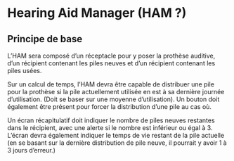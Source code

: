 # Hearing Aid Manager (HAM ?)

## Principe de base
L’HAM sera composé d’un réceptacle pour y poser la prothèse auditive, d’un récipient contenant les piles neuves et d’un récipient contenant les piles usées.

Sur un calcul de temps, l’HAM devra être capable de distribuer une pile pour la prothèse si la pile actuellement utilisée en est à sa dernière journée d’utilisation. (Doit se baser sur une moyenne d’utilisation).
Un bouton doit également être présent pour forcer la distribution d’une pile au cas où.

Un écran récapitulatif doit indiquer le nombre de piles neuves restantes dans le récipient, avec une alerte si le nombre est inférieur ou égal à 3.
L’écran devra également indiquer le temps de vie restant de la pile actuelle (en se basant sur la dernière distribution de pile neuve, il pourrait y avoir 1 à 3 jours d’erreur.) 
